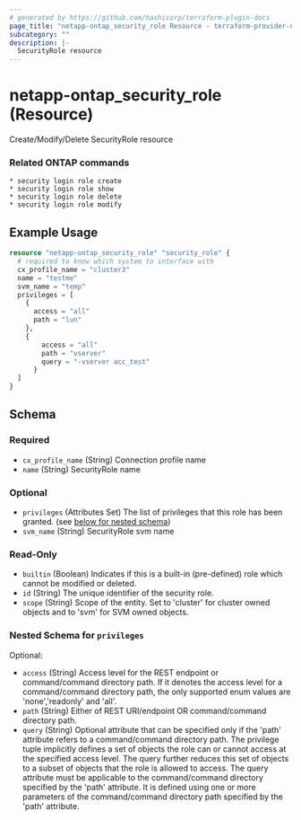 ```yaml
---
# generated by https://github.com/hashicorp/terraform-plugin-docs
page_title: "netapp-ontap_security_role Resource - terraform-provider-netapp-ontap"
subcategory: ""
description: |-
  SecurityRole resource
---
```


# netapp-ontap_security_role (Resource)

Create/Modify/Delete SecurityRole resource

### Related ONTAP commands
```commandline
* security login role create
* security login role show
* security login role delete
* security login role modify
```

## Example Usage

```terraform
resource "netapp-ontap_security_role" "security_role" {
  # required to know which system to interface with
  cx_profile_name = "cluster3"
  name = "testme"
  svm_name = "temp"
  privileges = [
    {
      access = "all"
      path = "lun"
    },
  	{
	    access = "all"
	    path = "vserver"
	    query = "-vserver acc_test"
	  }
  ]
}
```

<!-- schema generated by tfplugindocs -->
## Schema

### Required

- `cx_profile_name` (String) Connection profile name
- `name` (String) SecurityRole name

### Optional

- `privileges` (Attributes Set) The list of privileges that this role has been granted. (see [below for nested schema](#nestedatt--privileges))
- `svm_name` (String) SecurityRole svm name

### Read-Only

- `builtin` (Boolean) Indicates if this is a built-in (pre-defined) role which cannot be modified or deleted.
- `id` (String) The unique identifier of the security role.
- `scope` (String) Scope of the entity. Set to 'cluster' for cluster owned objects and to 'svm' for SVM owned objects.

<a id="nestedatt--privileges"></a>
### Nested Schema for `privileges`

Optional:

- `access` (String) Access level for the REST endpoint or command/command directory path. If it denotes the access level for a command/command directory path, the only supported enum values are 'none','readonly' and 'all'.
- `path` (String) Either of REST URI/endpoint OR command/command directory path.
- `query` (String) Optional attribute that can be specified only if the 'path' attribute refers to a command/command directory path. The privilege tuple implicitly defines a set of objects the role can or cannot access at the specified access level. The query further reduces this set of objects to a subset of objects that the role is allowed to access. The query attribute must be applicable to the command/command directory specified by the 'path' attribute. It is defined using one or more parameters of the command/command directory path specified by the 'path' attribute.
